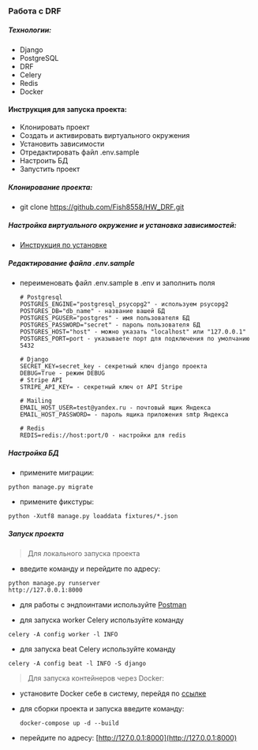 ### Работа с DRF

##### Технологии:

- Django
- PostgreSQL
- DRF
- Celery
- Redis
- Docker

#### Инструкция для запуска проекта:

- Клонировать проект
- Создать и активировать виртуального окружения
- Установить зависимости
- Отредактировать файл .env.sample
- Настроить БД
- Запустить проект

##### Клонирование проекта:

- git clone https://github.com/Fish8558/HW_DRF.git

##### Настройка виртуального окружение и установка зависимостей:

- [Инструкция по установке](https://sky.pro/media/kak-sozdat-virtualnoe-okruzhenie-python/)

##### Редактирование файла .env.sample

- переименовать файл .env.sample в .env и заполнить поля
    ```text
    # Postgresql
    POSTGRES_ENGINE="postgresql_psycopg2" - используем psycopg2
    POSTGRES_DB="db_name" - название вашей БД
    POSTGRES_PGUSER="postgres" - имя пользователя БД
    POSTGRES_PASSWORD="secret" - пароль пользователя БД
    POSTGRES_HOST="host" - можно указать "localhost" или "127.0.0.1"
    POSTGRES_PORT=port - указываете порт для подключения по умолчанию 5432
    
    # Django
    SECRET_KEY=secret_key - секретный ключ django проекта
    DEBUG=True - режим DEBUG
    # Stripe API
    STRIPE_API_KEY= - секретный ключ от API Stripe
  
    # Mailing
    EMAIL_HOST_USER=test@yandex.ru - почтовый ящик Яндекса
    EMAIL_HOST_PASSWORD= - пароль ящика приложения smtp Яндекса
    
    # Redis
    REDIS=redis://host:port/0 - настройки для redis
    ```

##### Настройка БД

- примените миграции:

```text
python manage.py migrate
```

- примените фикстуры:

```text
python -Xutf8 manage.py loaddata fixtures/*.json
```

##### Запуск проекта

>Для локального запуска проекта 

- введите команду и перейдите по адресу:

```text
python manage.py runserver
http://127.0.0.1:8000
```

- для работы с эндпоинтами используйте [Postman](https://www.postman.com/)

- для запуска worker Celery используйте команду
```text
celery -A config worker -l INFO
```
- для запуска beat Celery используйте команду
```text
celery -A config beat -l INFO -S django
```

>Для запуска контейнеров через Docker:

- установите Docker себе в систему, перейдя по [ссылке](https://docs.docker.com/engine/install/)

- для сборки проекта и запуска введите команду:
  ```text
  docker-compose up -d --build
  ```
- перейдите по адресу: [http://127.0.0.1:8000](http://127.0.0.1:8000)